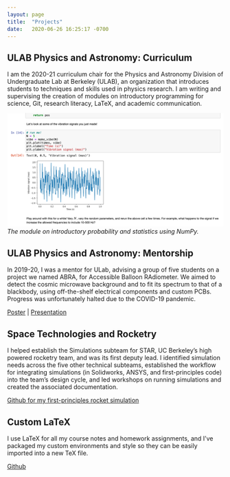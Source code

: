 ```yaml
---
layout: page
title:  "Projects"
date:   2020-06-26 16:25:17 -0700
---
```

## ULAB Physics and Astronomy: Curriculum
I am the 2020-21 curriculum chair for the Physics and Astronomy Division of Undergraduate Lab at Berkeley (ULAB), an organization that introduces students to techniques and skills used in physics research. I am writing and supervising the creation of modules on introductory programming for science, Git, research literacy, LaTeX, and academic communication.

![](images/stats_module_1.png)
*The module on introductory probability and statistics using NumPy.*


## ULAB Physics and Astronomy: Mentorship
In 2019-20, I was a mentor for ULab, advising a group of five students on a project we named ABRA, for Accessible Balloon RAdiometer. We aimed to detect the cosmic microwave background and to fit its spectrum to that of a blackbody, using off-the-shelf electrical components and custom PCBs. Progress was unfortunately halted due to the COVID-19 pandemic.

[Poster](https://drive.google.com/file/d/16J__l2WMiLmy8voI1mQWGvN-kLBqvCmm/view?usp=sharing) | [Presentation](https://docs.google.com/presentation/d/e/2PACX-1vTXbkafLpjKmqrpTYHaqdTOqEdcXAipB7sNzdCk0mPP6mvRVIfvwAV9QhBtpITzoE94AG7BP4OtHTpy/pub?start=false&loop=false&delayms=30000)

## Space Technologies and Rocketry
I helped establish the Simulations subteam for STAR, UC Berkeley’s high powered rocketry team, and was its first deputy lead. I identified simulation needs across the five other technical subteams, established the workflow for integrating simulations (in Solidworks, ANSYS, and first-principles code) into the team’s design cycle, and led workshops on running simulations and created the associated documentation.

[Github for my first-principles rocket simulation](https://github.com/aditya-sengupta/rocket-simulation)

## Custom LaTeX
I use LaTeX for all my course notes and homework assignments, and I’ve packaged my custom environments and style so they can be easily imported into a new TeX file.

[Github](https://github.com/aditya-sengupta/latex-lectures)
